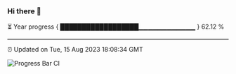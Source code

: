 ### Hi there 👋

⏳ Year progress { ██████████████████▁▁▁▁▁▁▁▁▁▁▁▁ } 62.12 %

---

⏰ Updated on Tue, 15 Aug 2023 18:08:34 GMT

![Progress Bar CI](https://github.com/Shyam-Makwana/GitHub-Actions-Demo/workflows/Progress%20Bar%20CI/badge.svg)

